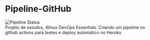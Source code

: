 # Pipeline-GitHub
![Pipeline Status](https://github.com/justronis/Pipeline-GitHub/actions/workflows/pipeline.yml/badge.svg)<br>
Projeto de estudos, 4linux DevOps Essentials. Criando um pipeline no github actions para testes e deploy automático no Heroku

